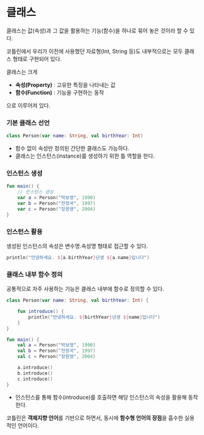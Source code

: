 # 클래스

클래스는 값(속성)과 그 값을 활용하는 기능(함수)을 하나로 묶어 놓은 것이라 할 수 있다.

코틀린에서 우리가 이전에 사용했던 자료형(Int, String 등)도 내부적으로는 모두 클래스 형태로 구현되어 있다.

클래스는 크게

- **속성(Property)** : 고유한 특징을 나타내는 값
- **함수(Function)** : 기능을 구현하는 동작

으로 이루어져 있다.

### **기본 클래스 선언**

```kotlin
class Person(var name: String, val birthYear: Int)
```

- 함수 없이 속성만 정의된 간단한 클래스도 가능하다.
- 클래스는 인스턴스(instance)를 생성하기 위한 틀 역할을 한다.

### 인스턴스 생성

```kotlin
fun main() {
    // 인스턴스 생성
    var a = Person("박보영", 1990)
    var b = Person("전정국", 1997)
    var c = Person("장원영", 2004)
}
```

### 인스턴스 활용

생성된 인스턴스의 속성은 변수명.속성명 형태로 접근할 수 있다.

```kotlin
println("안녕하세요. ${a.birthYear}년생 ${a.name}입니다")
```

### 클래스 내부 함수 정의

공통적으로 자주 사용하는 기능은 클래스 내부에 함수로 정의할 수 있다.

```kotlin
class Person(var name: String, val birthYear: Int) {

    fun introduce() {
        println("안녕하세요. ${birthYear}년생 ${name}입니다")
    }
}
```

```kotlin
fun main() {
    val a = Person("박보영", 1990)
    val b = Person("전정국", 1997)
    val c = Person("장원영", 2004)

    a.introduce()
    b.introduce()
    c.introduce()
}
```

- 인스턴스를 통해 함수(introduce)를 호출하면 해당 인스턴스의 속성을 활용해 동작한다.

코틀린은 **객체지향 언어**를 기반으로 하면서, 동시에 **함수형 언어의 장점**을 흡수한 실용적인 언어이다.
